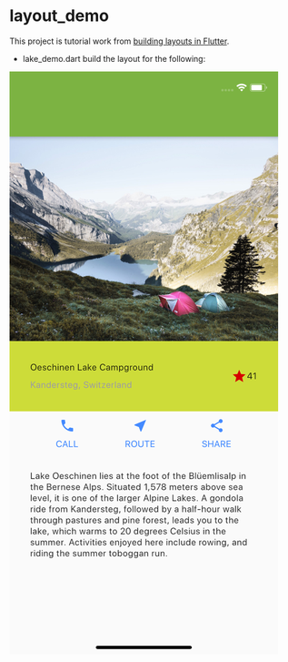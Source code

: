 # layout_demo

This project is tutorial work from [building layouts in Flutter](https://flutter.dev/docs/development/ui/layout/tutorial).

- lake_demo.dart build the layout for the following:

![lake](lake_final_look.png)
